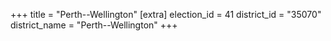 +++
title = "Perth--Wellington"
[extra]
election_id = 41
district_id = "35070"
district_name = "Perth--Wellington"
+++
